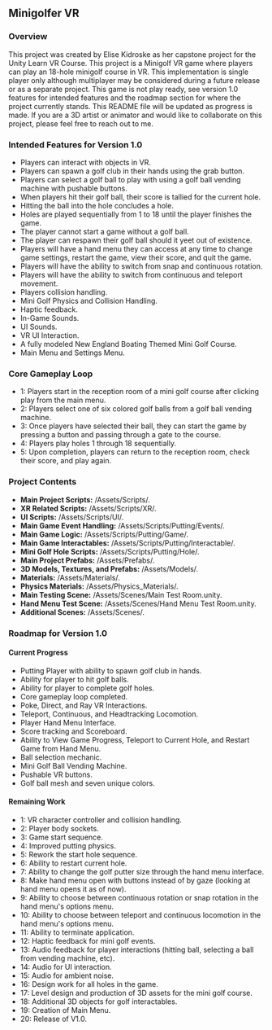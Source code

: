 ## Minigolfer VR

### Overview
This project was created by Elise Kidroske as her capstone project for the Unity Learn VR Course. This project is a Minigolf VR game where players can play an 18-hole minigolf course in VR. This implementation is single player only although multiplayer may be considered during a future release or as a separate project.
This game is not play ready, see version 1.0 features for intended features and the roadmap section for where the project currently stands. This README file will be updated as progress is made. If you are a 3D artist or animator and would like to collaborate on this project, please feel free to reach out to me.

### Intended Features for Version 1.0
- Players can interact with objects in VR.
- Players can spawn a golf club in their hands using the grab button.
- Players can select a golf ball to play with using a golf ball vending machine with pushable buttons.
- When players hit their golf ball, their score is tallied for the current hole.
- Hitting the ball into the hole concludes a hole.
- Holes are played sequentially from 1 to 18 until the player finishes the game.
- The player cannot start a game without a golf ball.
- The player can respawn their golf ball should it yeet out of existence.
- Players will have a hand menu they can access at any time to change game settings, restart the game, view their score, and quit the game.
- Players will have the ability to switch from snap and continuous rotation.
- Players will have the ability to switch from continuous and teleport movement.
- Players collision handling.
- Mini Golf Physics and Collision Handling.
- Haptic feedback.
- In-Game Sounds.
- UI Sounds.
- VR UI Interaction.
- A fully modeled New England Boating Themed Mini Golf Course.
- Main Menu and Settings Menu.

### Core Gameplay Loop
- 1: Players start in the reception room of a mini golf course after clicking play from the main menu.
- 2: Players select one of six colored golf balls from a golf ball vending machine.
- 3: Once players have selected their ball, they can start the game by pressing a button and passing through a gate to the course.
- 4: Players play holes 1 through 18 sequentially.
- 5: Upon completion, players can return to the reception room, check their score, and play again.

### Project Contents
- **Main Project Scripts:** /Assets/Scripts/.
- **XR Related Scripts:** /Assets/Scripts/XR/.
- **UI Scripts:** /Assets/Scripts/UI/.
- **Main Game Event Handling:** /Assets/Scripts/Putting/Events/.
- **Main Game Logic:** /Assets/Scripts/Putting/Game/.
- **Main Game Interactables:** /Assets/Scripts/Putting/Interactable/.
- **Mini Golf Hole Scripts:** /Assets/Scripts/Putting/Hole/.
- **Main Project Prefabs:** /Assets/Prefabs/.
- **3D Models, Textures, and Prefabs:** /Assets/Models/.
- **Materials:** /Assets/Materials/.
- **Physics Materials:** /Assets/Physics_Materials/.
- **Main Testing Scene:** /Assets/Scenes/Main Test Room.unity.
- **Hand Menu Test Scene:** /Assets/Scenes/Hand Menu Test Room.unity.
- **Additional Scenes:** /Assets/Scenes/.

### Roadmap for Version 1.0
#### Current Progress
- Putting Player with ability to spawn golf club in hands.
- Ability for player to hit golf balls.
- Ability for player to complete golf holes.
- Core gameplay loop completed.
- Poke, Direct, and Ray VR Interactions.
- Teleport, Continuous, and Headtracking Locomotion.
- Player Hand Menu Interface.
- Score tracking and Scoreboard.
- Ability to View Game Progress, Teleport to Current Hole, and Restart Game from Hand Menu.
- Ball selection mechanic.
- Mini Golf Ball Vending Machine.
- Pushable VR buttons.
- Golf ball mesh and seven unique colors.

#### Remaining Work 
- 1: VR character controller and collision handling.
- 2: Player body sockets.
- 3: Game start sequence.
- 4: Improved putting physics.
- 5: Rework the start hole sequence.
- 6: Ability to restart current hole.
- 7: Ability to change the golf putter size through the hand menu interface.
- 8: Make hand menu open with buttons instead of by gaze (looking at hand menu opens it as of now).
- 9: Ability to choose between continuous rotation or snap rotation in the hand menu's options menu.
- 10: Ability to choose between teleport and continuous locomotion in the hand menu's options menu.
- 11: Ability to terminate application.
- 12: Haptic feedback for mini golf events.
- 13: Audio feedback for player interactions (hitting ball, selecting a ball from vending machine, etc).
- 14: Audio for UI interaction.
- 15: Audio for ambient noise.
- 16: Design work for all holes in the game.
- 17: Level design and production of 3D assets for the mini golf course.
- 18: Additional 3D objects for golf interactables.
- 19: Creation of Main Menu.
- 20: Release of V1.0.

